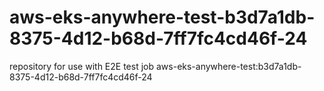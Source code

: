 # aws-eks-anywhere-test-b3d7a1db-8375-4d12-b68d-7ff7fc4cd46f-24
repository for use with E2E test job aws-eks-anywhere-test:b3d7a1db-8375-4d12-b68d-7ff7fc4cd46f-24
